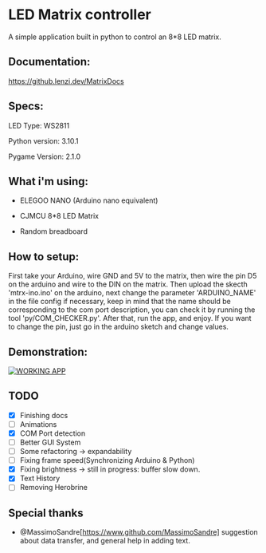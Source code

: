 # LED Matrix controller

A simple application built in python to control an 8*8 LED matrix.

## Documentation:
https://github.lenzi.dev/MatrixDocs


## Specs:

LED Type: WS2811

Python version: 3.10.1

Pygame Version: 2.1.0



## What i'm using:

- ELEGOO NANO (Arduino nano equivalent)

- CJMCU 8*8 LED Matrix

- Random breadboard


## How to setup:

First take your Arduino, wire GND and 5V to the matrix, then wire the pin D5 on the arduino and wire to the DIN on the matrix.
Then upload the skecth 'mtrx-ino.ino' on the arduino, next change the parameter 'ARDUINO_NAME' in the file config if necessary, keep in mind that the name should be corresponding to the com port description, you can check it by running the tool 'py/COM_CHECKER.py'.
After that, run the app, and enjoy.
If you want to change the pin, just go in the arduino sketch and change values.

## Demonstration:

[![WORKING APP](https://i.ytimg.com/an_webp/wqejpU3aGb0/mqdefault_6s.webp?du=3000&sqp=CImNi5YG&rs=AOn4CLBTa-VJ1C9tfDzSTIMXLaC3ypWmjQ)](https://www.youtube.com/watch?v=wqejpU3aGb0)

## TODO

- [x] Finishing docs
- [ ] Animations
- [x] COM Port detection
- [ ] Better GUI System
- [ ] Some refactoring -> expandability 
- [ ] Fixing frame speed(Synchronizing Arduino & Python)
- [x] Fixing brightness -> still in progress: buffer slow down.
- [x] Text History
- [ ] Removing Herobrine

## Special thanks
- @MassimoSandre[https://www.github.com/MassimoSandre] suggestion about data transfer, and general help in adding text.


